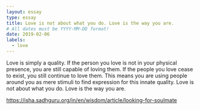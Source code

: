 ```yaml
---
layout: essay
type: essay
title: Love is not about what you do. Love is the way you are.
# All dates must be YYYY-MM-DD format!
date: 2019-02-06
labels:
  - love
---
```


Love is simply a quality. If the person you love is not in your physical presence, you are still capable of loving them. 
If the people you love cease to exist, you still continue to love them.
This means you are using people around you as mere stimuli to find expression for this innate quality. 
Love is not about what you do. Love is the way you are.

https://isha.sadhguru.org/in/en/wisdom/article/looking-for-soulmate
